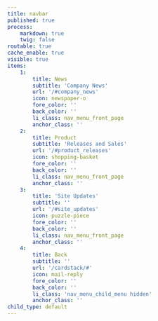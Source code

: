 ```yaml
---
title: navbar
published: true
process:
    markdown: true
    twig: false
routable: true
cache_enable: true
visible: true
items:
    1:
        title: News
        subtitle: 'Company News'
        url: '/#company_news'
        icon: newspaper-o
        fore_color: ''
        back_color: ''
        li_class: nav_menu_front_page
        anchor_class: ''
    2:
        title: Product
        subtitle: 'Releases and Sales'
        url: '/#product_releases'
        icon: shopping-basket
        fore_color: ''
        back_color: ''
        li_class: nav_menu_front_page
        anchor_class: ''
    3:
        title: 'Site Updates'
        subtitle: ''
        url: '/#site_updates'
        icon: puzzle-piece
        fore_color: ''
        back_color: ''
        li_class: nav_menu_front_page
        anchor_class: ''
    4:
        title: Back
        subtitle: ''
        url: '/cardstack/#'
        icon: mail-reply
        fore_color: ''
        back_color: ''
        li_class: 'nav_menu_child_menu hidden'
        anchor_class: ''
child_type: default
---
```



